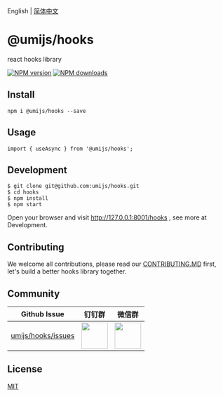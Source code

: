 English | [简体中文](./README_zh-CN.md)

# @umijs/hooks

react hooks library

[![NPM version][image-1]][1] [![NPM downloads][image-2]][2]


## Install

```
npm i @umijs/hooks --save
```

## Usage

```
import { useAsync } from '@umijs/hooks';
```

## Development

```
$ git clone git@github.com:umijs/hooks.git
$ cd hooks
$ npm install
$ npm start
```
Open your browser and visit http://127.0.0.1:8001/hooks , see more at Development.

## Contributing

We welcome all contributions, please read our [CONTRIBUTING.MD](https://github.com/umijs/hooks/blob/master/CONTRIBUTING.MD) first, let's build a better hooks library together.


## Community

| Github Issue                                            | 钉钉群                                                                                                                         | 微信群                                                                                      |
| ------------------------------------------------------- | ------------------------------------------------------------------------------------------------------------------------------ | ------------------------------------------------------------------------------------------- |
| [umijs/hooks/issues](https://github.com/umijs/hooks/issues) | <img src="https://img.alicdn.com/tfs/TB1KxCae9f2gK0jSZFPXXXsopXa-1125-1485.jpg" width="60" /> | <img src="https://img.alicdn.com/tfs/TB1pd1ce8r0gK0jSZFnXXbRRXXa-430-430.jpg" width="60" /> |

## License

[MIT](https://github.com/umijs/umi/blob/master/LICENSE)



[1]:	https://www.npmjs.com/package/@umijs/hooks
[2]:	https://npmjs.org/package/@umijs/hooks

[image-1]:	https://img.shields.io/npm/v/@umijs/hooks.svg?style=flat
[image-2]:	https://img.shields.io/npm/dm/@umijs/hooks.svg?style=flat

